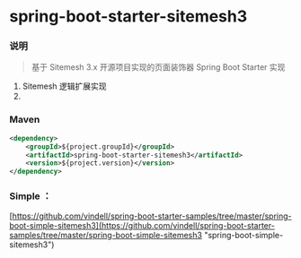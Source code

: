 # spring-boot-starter-sitemesh3


### 说明

 > 基于 Sitemesh 3.x 开源项目实现的页面装饰器 Spring Boot Starter 实现

1. Sitemesh 逻辑扩展实现
2. 

### Maven

``` xml
<dependency>
	<groupId>${project.groupId}</groupId>
	<artifactId>spring-boot-starter-sitemesh3</artifactId>
	<version>${project.version}</version>
</dependency>
```

### Simple ： 

[https://github.com/vindell/spring-boot-starter-samples/tree/master/spring-boot-simple-sitemesh3](https://github.com/vindell/spring-boot-starter-samples/tree/master/spring-boot-simple-sitemesh3 "spring-boot-simple-sitemesh3")
